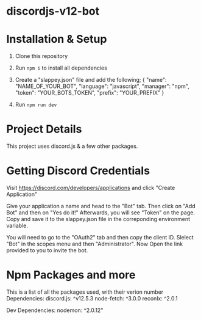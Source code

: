 # discordjs-v12-bot


# Installation & Setup

1. Clone this repository
2. Run `npm i` to install all dependencies
4. Create a "slappey.json" file and add the following;
  {
  "name": "NAME_OF_YOUR_BOT",
  "language": "javascript",
  "manager": "npm",
  "token": "YOUR_BOTS_TOKEN",
  "prefix": "YOUR_PREFIX"
  }

5. Run `npm run dev`

# Project Details

This project uses discord.js & a few other packages. 

# Getting Discord Credentials

Visit https://discord.com/developers/applications and click "Create Application"

Give your application a name and head to the "Bot" tab. Then click on "Add Bot" and then on "Yes do it!" Afterwards, you will see "Token" on the page. Copy and save it to the slappey.json file in the correponding environment variable.


You will need to go to the "OAuth2" tab and then copy the client ID. Slelect "Bot" in the scopes menu and then "Administrator". Now Open the link provided to you to invite the bot.


# Npm Packages and more
This is a list of all the packages used, with their verion number
Dependencies:
  discord.js: ^v12.5.3
  node-fetch: ^3.0.0
  reconlx: ^2.0.1
  
Dev Dependencies:
  nodemon: ^2.0.12"
